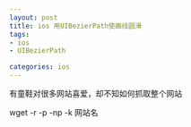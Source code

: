 ```yaml
---
layout: post
title: ios 用UIBezierPath使画线圆滑
tags:
- ios 
- UIBezierPath

categories: ios
---
```


有童鞋对很多网站喜爱，却不知如何抓取整个网站 

wget -r -p -np -k 网站名 